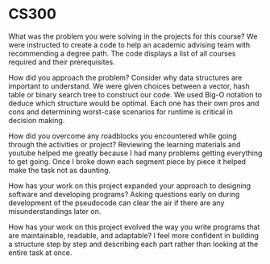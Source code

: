 # CS300


What was the problem you were solving in the projects for this course?
We were instructed to create a code to help an academic advising team with recommending a degree path. The code displays a list of all courses required and their prerequisites.

How did you approach the problem? Consider why data structures are important to understand.
We were given choices between a vector, hash table or binary search tree to construct our code. We used Big-O notation to deduce which structure would be optimal. Each one has their own pros and cons and determining worst-case scenarios for runtime is critical in decision making.

How did you overcome any roadblocks you encountered while going through the activities or project?
Reviewing the learning materials and youtube helped me greatly because I had many problems getting everything to get going. Once I broke down each segment piece by piece it helped make the task not as daunting.

How has your work on this project expanded your approach to designing software and developing programs?
Asking questions early on during development of the pseudocode can clear the air if there are any misunderstandings later on.

How has your work on this project evolved the way you write programs that are maintainable, readable, and adaptable?
I feel more confident in building a structure step by step and describing each part rather than looking at the entire task at once.
